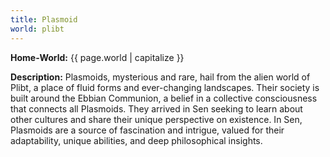 ```yaml
---
title: Plasmoid
world: plibt
---
```


**Home-World:** {{ page.world | capitalize }}

**Description:** Plasmoids, mysterious and rare, hail from the alien world of Plibt, a place of fluid forms and ever-changing landscapes. Their society is built around the Ebbian Communion, a belief in a collective consciousness that connects all Plasmoids. They arrived in Sen seeking to learn about other cultures and share their unique perspective on existence. In Sen, Plasmoids are a source of fascination and intrigue, valued for their adaptability, unique abilities, and deep philosophical insights.

<!--more-->

